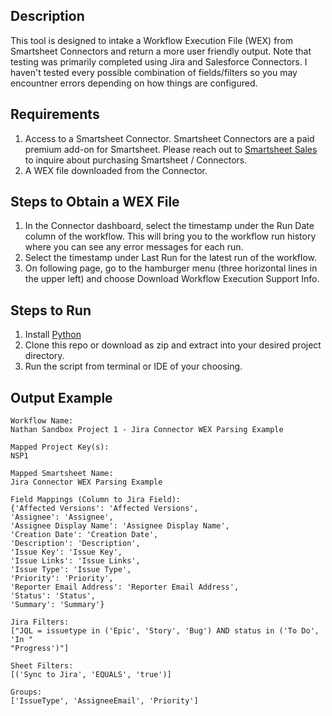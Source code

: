 ## Description

This tool is designed to intake a Workflow Execution File (WEX) from Smartsheet Connectors and return a more user friendly output. Note that testing was primarily completed using Jira and Salesforce Connectors. I haven't tested every possible combination of fields/filters so you may encountner errors depending on how things are configured. 

## Requirements

1. Access to a Smartsheet Connector. Smartsheet Connectors are a paid premium add-on for Smartsheet. Please reach out to [Smartsheet Sales](https://www.smartsheet.com/contact/sales) to inquire about purchasing Smartsheet / Connectors.
2. A WEX file downloaded from the Connector.

## Steps to Obtain a WEX File

1. In the Connector dashboard, select the timestamp under the Run Date column of the workflow. This will bring you to the workflow run history where you can see any error messages for each run.
2. Select the timestamp under Last Run for the latest run of the workflow.
3. On following page, go to the hamburger menu (three horizontal lines in the upper left) and choose Download Workflow Execution Support Info.

## Steps to Run

1. Install [Python](https://www.python.org/downloads/)
2. Clone this repo or download as zip and extract into your desired project directory.
3. Run the script from terminal or IDE of your choosing. 

## Output Example

```
Workflow Name: 
Nathan Sandbox Project 1 - Jira Connector WEX Parsing Example

Mapped Project Key(s): 
NSP1

Mapped Smartsheet Name: 
Jira Connector WEX Parsing Example

Field Mappings (Column to Jira Field): 
{'Affected Versions': 'Affected Versions',
'Assignee': 'Assignee',
'Assignee Display Name': 'Assignee Display Name',
'Creation Date': 'Creation Date',
'Description': 'Description',
'Issue Key': 'Issue Key',
'Issue Links': 'Issue Links',
'Issue Type': 'Issue Type',
'Priority': 'Priority',
'Reporter Email Address': 'Reporter Email Address',
'Status': 'Status',
'Summary': 'Summary'}

Jira Filters: 
["JQL = issuetype in ('Epic', 'Story', 'Bug') AND status in ('To Do', 'In "
"Progress')"]

Sheet Filters: 
[('Sync to Jira', 'EQUALS', 'true')]

Groups: 
['IssueType', 'AssigneeEmail', 'Priority']
```

